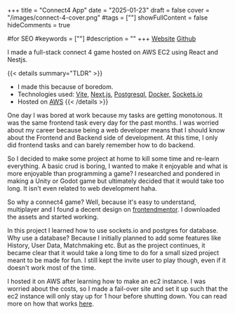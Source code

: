 +++
title = "Connect4 App"
date = "2025-01-23"
draft = false
cover = "/images/connect-4-cover.png"
#tags = [""]
showFullContent = false
hideComments = true

#for SEO
#keywords = [""]
#description = ""
+++
[Website](https://connect4.carladi.com)
[Github](https://github.com/asdiAdi/connect4)

I made a full-stack connect 4 game hosted on AWS EC2 using React and Nestjs.
<!--more-->

{{< details summary="TLDR" >}}
- I made this because of boredom.
- Technologies used: [Vite](https://vite.dev/), [Next.js](https://nextjs.org/), [Postgresql](https://www.postgresql.org/), [Docker](https://www.docker.com/), [Sockets.io](https://socket.io/)
- Hosted on [AWS](https://aws.amazon.com/)
{{< /details >}}

One day I was bored at work because my tasks are getting monotonous.
It was the same frontend task every day for the past months.
I was worried about my career because being a web developer means that I should know about the Frontend and Backend side of development.
At this time, I only did frontend tasks and can barely remember how to do backend.

So I decided to make some project at home to kill some time and re-learn everything.
A basic crud is boring, I wanted to make it enjoyable and what is more enjoyable than programming a game?
I researched and pondered in making a Unity or Godot game but ultimately decided that it would take too long.
It isn't even related to web development haha.

So why a connect4 game? Well, because it's easy to understand, multiplayer and I found a decent design on [frontendmentor](https://www.frontendmentor.io/challenges/connect-four-game-6G8QVH923s).
I downloaded the assets and started working.

In this project I learned how to use sockets.io and postgres for database.
Why use a database? Because I initially planned to add some features like History, User Data, Matchmaking etc.
But as the project continues, it became clear that it would take a long time to do for a small sized project meant to be made for fun.
I still kept the invite user to play though, even if it doesn't work most of the time.

I hosted it on AWS after learning how to make an ec2 instance.
I was worried about the costs, so I made a fail-over site and set it up such that the ec2 instance will only stay up for 1 hour before shutting down.
You can read more on how that works [here](https://carladi.com/posts).